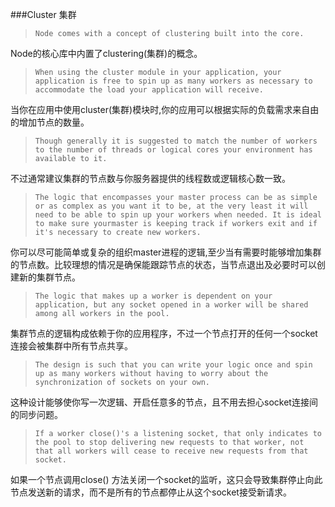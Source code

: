 
###Cluster 集群

>`Node comes with a concept of clustering built into the core.`  

Node的核心库中内置了clustering(集群)的概念。  
>`When using the cluster module in your application, your application is free to spin up as many workers as necessary to accommodate the load your application will receive.`  

当你在应用中使用cluster(集群)模块时,你的应用可以根据实际的负载需求来自由的增加节点的数量。  
>`Though generally it is suggested to match the number of workers to the number of threads or logical cores your environment has available to it.`  

不过通常建议集群的节点数与你服务器提供的线程数或逻辑核心数一致。  


>`The logic that encompasses your master process can be as simple or as complex as you want it to be, at the very least it will need to be able to spin up your workers when needed. It is ideal to make sure yourmaster is keeping track if workers exit and if it's necessary to create new workers.`  

你可以尽可能简单或复杂的组织master进程的逻辑,至少当有需要时能够增加集群的节点数。比较理想的情况是确保能跟踪节点的状态，当节点退出及必要时可以创建新的集群节点。  


>`The logic that makes up a worker is dependent on your application, but any socket opened in a worker will be shared among all workers in the pool.`  

集群节点的逻辑构成依赖于你的应用程序，不过一个节点打开的任何一个socket连接会被集群中所有节点共享。  
>`The design is such that you can write your logic once and spin up as many workers without having to worry about the synchronization of sockets on your own.`  

这种设计能够使你写一次逻辑、开启任意多的节点，且不用去担心socket连接间的同步问题。  
>`If a worker close()'s a listening socket, that only indicates to the pool to stop delivering new requests to that worker, not that all workers will cease to receive new requests from that socket.`  

如果一个节点调用close() 方法关闭一个socket的监听，这只会导致集群停止向此节点发送新的请求，而不是所有的节点都停止从这个socket接受新请求。  



